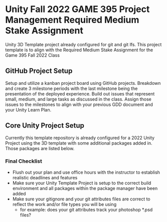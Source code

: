 # Unity Fall 2022 GAME 395 Project Management Required Medium Stake Assignment

Unity 3D Template project already configured for git and git lfs. This project template is to align with the Required Medium Stake Assignment for the Game 395 Fall 2022 Class

## GitHub Project Setup

Setup and utilize a kanban project board using GitHub projects. Breakdown and create 3 milestone periods with the last milestone being the presentation of the deployed experience. Build out issues that represent small, medium, and large tasks as discussed in the class. Assign those issues to the milestones to align with your previous GDD document and your Unity Learn Plan.

## Core Unity Project Setup

Currently this template repository is already configured for a 2022 Unity Project using the 3D template with some additional packages added in. Those packages are listed below.

### Final Checklist

- Flush out your plan and use office hours with the instructor to establish realistic deadlines and features
- Make sure your Unity Template Project is setup to the correct build environment and all packages within the package manager have been added
- Make sure your gitignore and your git attributes files are correct to reflect the work and/or file types you will be using
  - for example: does your git attributes track your photoshop *.psd files?
